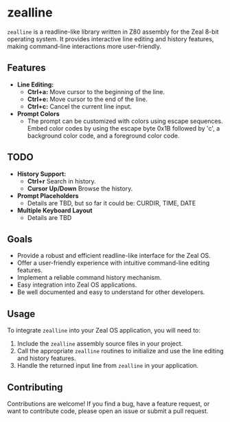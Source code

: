# zealline

`zealline` is a readline-like library written in Z80 assembly for the Zeal 8-bit operating system. It provides interactive line editing and history features, making command-line interactions more user-friendly.

## Features

* **Line Editing:**
    * **Ctrl+a:** Move cursor to the beginning of the line.
    * **Ctrl+e:** Move cursor to the end of the line.
    * **Ctrl+c:** Cancel the current line input.
* **Prompt Colors**
    * The prompt can be customized with colors using escape sequences. Embed color codes by using the escape byte 0x1B followed by 'c', a background color code, and a foreground color code.

## TODO

* **History Support:**
    * **Ctrl+r** Search in history.
    * **Cursor Up/Down** Browse the history.
* **Prompt Placeholders**
    * Details are TBD, but so far it could be: CURDIR, TIME, DATE
* **Multiple Keyboard Layout**
    * Details are TBD

## Goals

* Provide a robust and efficient readline-like interface for the Zeal OS.
* Offer a user-friendly experience with intuitive command-line editing features.
* Implement a reliable command history mechanism.
* Easy integration into Zeal OS applications.
* Be well documented and easy to understand for other developers.

## Usage

To integrate `zealline` into your Zeal OS application, you will need to:

1.  Include the `zealline` assembly source files in your project.
2.  Call the appropriate `zealline` routines to initialize and use the line editing and history features.
3.  Handle the returned input line from `zealline` in your application.

## Contributing

Contributions are welcome! If you find a bug, have a feature request, or want to contribute code, please open an issue or submit a pull request.
